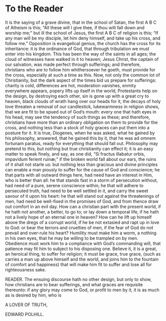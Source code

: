 # To the Reader
It is the saying of a grave divine, that in the school of Satan, the first A B C of Atheism is this; “All these will I give thee, if thou wilt fall down and worship me;” but ill the school of Jesus, the first A B C of religion is this; “If any man will be my disciple, let him deny himself, and take up his cross, and follow me.” Opposition is evangelical genius, the church has the cross for its inheritance: it is the ordinance of God, that through tribulation we must enter into his kingdom. This has been the way of the saints in all ages; the cloud of witnesses have walked in it to heaven; Jesus Christ, the captain of our salvation, was made perfect through sufferings; and therefore, christians who are to follow him whithersoever he goeth, must provide for the cross, especially at such a time as this. Now, not only the common lot of Christianity, but the dark aspect of the times bid us prepare for sufferings: charity is cold, differences are hot, moderation vanishes, enmity everywhere appears, popery lifts up itself in the world, Protestants help on the design, by destroying each other, sin is gone up with a great cry to heaven, black clouds of wrath hang over our heads for it, the decays of holy love threaten a removal of our candlestick, lukewarmness in religion shows, that we are fit to be spued out of God’s mouth: every one that hath eyes in his head, may see the tendency of such things as these; and therefore, christians have more than an ordinary obligation on them to provide for the cross, and nothing less than a stock of holy graces can put them into a posture for it. It is true, Diogenes, when he was asked, what he gained by his philosophy, answered, that he gained this by it, that he was ad omnem fortunam paratus, ready for everything that should fall out. Philosophy may pretend to this, but nothing but true christianity can effect it; it is an easy matter to speak finely, and say, as one did, “Si fractus illabatur orbis, impavidum ferient ruinæ;” if the broken world fall about our ears, the ruins of it shall not starle us: but nothing less than gracious and divine principles can enable a man piously to suffer for the cause of God and conscience; he that parts with all outward things here, had need have an interest in Him, who is better than all: he that stands fast in a storm of persecution without, had need of a pure, serene conscience within; he that will adhere to persecuted truth, had need to be well settled in it, and carry the sweet savour of it upon his heart: he that will stand out against the threatenings of men, had need be well-fixed in the promises of God, and from thence draw out comfort in an evil day. How can a christian part with the present world, if he hath not another, a better, to go to; or lay down a temporal life, if he hath not a lively hope of an eternal one in heaven? How can he lift up himself above the dregs of a corrupt world, if he be not extasied and rapt up in love to God: or bear the terrors and cruelties of men, if the fear of God do not prevail and over-rule his heart? Humility must make him a worm, a nothing in his own eyes, that he may be willing to be trampled on by men. Obedience must work him to a compliance with God’s commanding will, that patience may fit him to subject to his disposing one. Believe it, it is a great, an heroical thing, to suffer for religion; it must be grace, true grace, (such as carries a man up above himself and the world, and joins him to the fountain of comfort and happiness) that will make him fit to suffer and lose all for righteousness sake.

READER. The ensuing discourse hath no other design, but only to show, how christians are to bear sufferings, and what graces are requisite thereunto: if any glory may come to God, or profit to men by it, it is as much as is desired by him, who is

A LOVER OF TRUTH,

EDWARD POLHILL.
